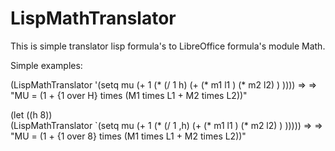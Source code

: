 # LispMathTranslator
This is simple translator lisp formula's to LibreOffice formula's  module Math.

Simple examples:

(LispMathTranslator '(setq mu (+ 1 (* (/ 1 h) (+ (* m1 l1  ) (* m2 l2) ) )))) => 
   => "MU = (1 + {1 over H} times (M1 times L1 + M2 times L2))"

(let ((h 8))    
	(LispMathTranslator `(setq mu (+ 1 (* (/ 1 ,h) (+ (* m1 l1 ) (* m2 l2) ) ))))) =>
  => "MU = (1 + {1 over 8} times (M1 times L1 + M2 times L2))"
